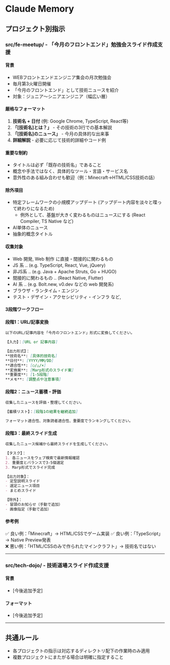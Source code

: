 # Claude Memory

## プロジェクト別指示

### src/fe-meetup/ - 「今月のフロントエンド」勉強会スライド作成支援

#### 背景

- WEBフロントエンドエンジニア集会の月次勉強会
- 毎月第3火曜日開催
- 「今月のフロントエンド」として技術ニュースを紹介
- 対象：ジュニア〜シニアエンジニア（幅広い層）

#### 厳格なフォーマット

1. **技術名 + 日付** (例: Google Chrome, TypeScript, React等)
2. **「[技術名]とは？」** - その技術の3行での基本解説  
3. **「[技術名]のニュース」** - 今月の具体的な出来事
4. **詳細解説** - 必要に応じて技術的詳細やコード例

#### 重要な制約

- タイトルは必ず「既存の技術名」であること
- 概念や手法ではなく、具体的なツール・言語・サービス名
- 意外性のある組み合わせも歓迎（例：Minecraft→HTML/CSS技術の話）

#### 除外項目

- 特定フレームワークの小規模アップデート (アップデート内容を淡々と喋って終わりになるため)
  - 例外として、基盤が大きく変わるものはニュースにする (React Compiler, TS Native など)
- AI単体のニュース  
- 抽象的概念タイトル

#### 収集対象

- Web 開発, Web 制作 に直接・間接的に関わるもの
- JS 系 .. (e.g. TypeScript, React, Vue, jQuery)
- 非JS系 .. (e.g. Java + Apache Struts, Go + HUGO)
- 間接的に関わるもの .. (React Native, Flutter)
- AI 系 .. (e.g. Bolt.new, v0.dev などの web 開発系)
- ブラウザ・ランタイム・エンジン
- テスト・デザイン・アクセシビリティ・インフラ
など,

#### 3段階ワークフロー

#### 段階1：URL/記事変換

```markdown
以下のURL/記事内容を「今月のフロントエンド」形式に変換してください。

【入力】：[URL or 記事内容]

【出力形式】：
**技術名**: [具体的技術名]
**日付**: [YYYY/MM/DD]
**適合性**: [○/△/×]
**変換案**: [Marp形式のスライド案]
**重要度**: [1-5段階]
**メモ**: [調整点や注意事項]
```

#### 段階2：ニュース蓄積・評価

```markdown
収集したニュースを評価・整理してください。

【蓄積リスト】：[段階1の結果を継続追加]

フォーマット適合性、対象読者適合性、重要度でランキングしてください。
```

#### 段階3：最終スライド生成  

```markdown
収集したニュース候補から最終スライドを生成してください。

【タスク】：
1. 各ニュースをウェブ検索で最新情報確認
2. 重要度とバランスで3-5個選定
3. Marp形式でスライド完成

【出力対象】：
- 定型説明スライド
- 選定ニュース項目  
- まとめスライド

【除外】：
- 冒頭のお知らせ（手動で追加）
- 画像指定（手動で追加）
```

#### 参考例

✅ 良い例：「Minecraft」→ HTML/CSSでゲーム実装
✅ 良い例：「TypeScript」→ Native Preview発表  
❌ 悪い例：「HTML/CSSのみで作られたマインクラフト」→ 技術名ではない

---

### src/tech-dojo/ - 技術道場スライド作成支援

#### 背景

- [今後追加予定]

#### フォーマット

- [今後追加予定]

---

## 共通ルール

- 各プロジェクトの指示は対応するディレクトリ配下の作業時のみ適用
- 複数プロジェクトにまたがる場合は明確に指定すること
